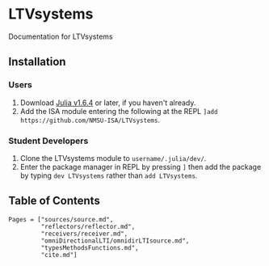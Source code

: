 # LTVsystems
Documentation for LTVsystems
## Installation

### Users
1) Download [Julia v1.6.4](https://julialang.org/downloads/#long_term_support_release) or later, if you haven't already.
1) Add the ISA module entering the following at the REPL `]add https://github.com/NMSU-ISA/LTVsystems`.

### Student Developers
1) Clone the LTVsystems module to `username/.julia/dev/`.
2) Enter the package manager in REPL by pressing `]`  then add the package by typing `dev LTVsystems` rather than `add LTVsystems`.

## Table of Contents
```@contents
Pages = ["sources/source.md",
         "reflectors/reflector.md",
         "receivers/receiver.md",
         "omniDirectionalLTI/omnidirLTIsource.md",
         "typesMethodsFunctions.md",
         "cite.md"]
```
